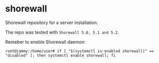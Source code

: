 # shorewall

Shorewall repository for a server installation.

The repo was tested with ``` Shorewall 5.0, 5.1 and 5.2 ```.

Remeber to eneble Shorewall daemon:

```
root@jammy:/home/user# if [ "$(systemctl is-enabled shorewall)" == "disabled" ]; then systemctl enable shorewall; fi
```
